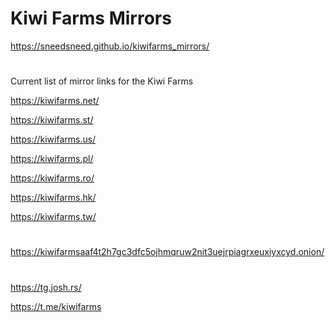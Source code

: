 # Kiwi Farms Mirrors

https://sneedsneed.github.io/kiwifarms_mirrors/
#
Current list of mirror links for the Kiwi Farms

https://kiwifarms.net/

https://kiwifarms.st/

https://kiwifarms.us/

https://kiwifarms.pl/

https://kiwifarms.ro/

https://kiwifarms.hk/

https://kiwifarms.tw/

#
https://kiwifarmsaaf4t2h7gc3dfc5ojhmqruw2nit3uejrpiagrxeuxiyxcyd.onion/
#
https://tg.josh.rs/

https://t.me/kiwifarms
